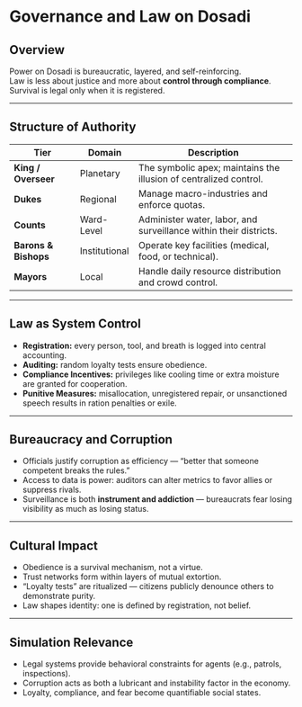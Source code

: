 # Governance and Law on Dosadi

## Overview
Power on Dosadi is bureaucratic, layered, and self-reinforcing.  
Law is less about justice and more about **control through compliance**.  
Survival is legal only when it is registered.

---

## Structure of Authority
| Tier | Domain | Description |
|------|---------|--------------|
| **King / Overseer** | Planetary | The symbolic apex; maintains the illusion of centralized control. |
| **Dukes** | Regional | Manage macro-industries and enforce quotas. |
| **Counts** | Ward-Level | Administer water, labor, and surveillance within their districts. |
| **Barons & Bishops** | Institutional | Operate key facilities (medical, food, or technical). |
| **Mayors** | Local | Handle daily resource distribution and crowd control. |

---

## Law as System Control
- **Registration:** every person, tool, and breath is logged into central accounting.  
- **Auditing:** random loyalty tests ensure obedience.  
- **Compliance Incentives:** privileges like cooling time or extra moisture are granted for cooperation.  
- **Punitive Measures:** misallocation, unregistered repair, or unsanctioned speech results in ration penalties or exile.  

---

## Bureaucracy and Corruption
- Officials justify corruption as efficiency — “better that someone competent breaks the rules.”  
- Access to data is power: auditors can alter metrics to favor allies or suppress rivals.  
- Surveillance is both **instrument and addiction** — bureaucrats fear losing visibility as much as losing status.  

---

## Cultural Impact
- Obedience is a survival mechanism, not a virtue.  
- Trust networks form within layers of mutual extortion.  
- “Loyalty tests” are ritualized — citizens publicly denounce others to demonstrate purity.  
- Law shapes identity: one is defined by registration, not belief.

---

## Simulation Relevance
- Legal systems provide behavioral constraints for agents (e.g., patrols, inspections).  
- Corruption acts as both a lubricant and instability factor in the economy.  
- Loyalty, compliance, and fear become quantifiable social states.  
